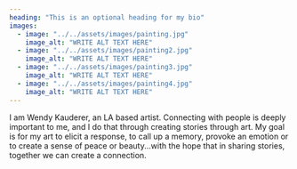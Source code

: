```yaml
---
heading: "This is an optional heading for my bio"
images:
  - image: "../../assets/images/painting.jpg"
    image_alt: "WRITE ALT TEXT HERE"
  - image: "../../assets/images/painting2.jpg"
    image_alt: "WRITE ALT TEXT HERE"
  - image: "../../assets/images/painting3.jpg"
    image_alt: "WRITE ALT TEXT HERE"
  - image: "../../assets/images/painting4.jpg"
    image_alt: "WRITE ALT TEXT HERE"
---
```


I am Wendy Kauderer, an LA based artist. Connecting with people is deeply important to me, and I do that through creating stories through art. My goal is for my art to elicit a response, to call up a memory, provoke an emotion or to create a sense of peace or beauty...with the hope that in sharing stories, together we can create a connection.
